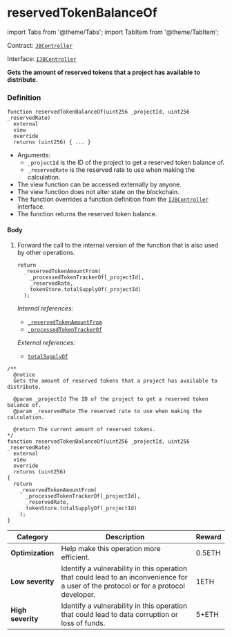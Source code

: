 # reservedTokenBalanceOf

import Tabs from '@theme/Tabs';
import TabItem from '@theme/TabItem';

Contract: [`JBController`](/v4/deprecated/v3/deprecated/or-controllers/jbcontroller/README.md)​‌

Interface: [`IJBController`](/v4/deprecated/v3/interfaces/ijbcontroller.md)

<Tabs>
<TabItem value="Step by step" label="Step by step">

**Gets the amount of reserved tokens that a project has available to distribute.**

### Definition

```
function reservedTokenBalanceOf(uint256 _projectId, uint256 _reservedRate)
  external
  view
  override
  returns (uint256) { ... }
```

* Arguments:
  * `_projectId` is the ID of the project to get a reserved token balance of.
  * `_reservedRate` is the reserved rate to use when making the calculation.
* The view function can be accessed externally by anyone.
* The view function does not alter state on the blockchain.
* The function overrides a function definition from the [`IJBController`](/v4/deprecated/v3/interfaces/ijbcontroller.md) interface.
* The function returns the reserved token balance.

#### Body

1.  Forward the call to the internal version of the function that is also used by other operations.

    ```
    return
      _reservedTokenAmountFrom(
        _processedTokenTrackerOf[_projectId],
        _reservedRate,
        tokenStore.totalSupplyOf(_projectId)
      );
    ```

    _Internal references:_

    * [`_reservedTokenAmountFrom`](/v4/deprecated/v3/deprecated/or-controllers/jbcontroller/read/-_reservedtokenamountfrom.md)
    * [`_processedTokenTrackerOf`](/v4/deprecated/v3/deprecated/or-controllers/jbcontroller/properties/-_processedtokentrackerof.md)

    _External references:_

    * [`totalSupplyOf`](/v4/deprecated/v3/api/contracts/jbtokenstore/read/totalsupplyof.md)

</TabItem>

<TabItem value="Code" label="Code">

```
/**
  @notice
  Gets the amount of reserved tokens that a project has available to distribute.

  @param _projectId The ID of the project to get a reserved token balance of.
  @param _reservedRate The reserved rate to use when making the calculation.

  @return The current amount of reserved tokens.
*/
function reservedTokenBalanceOf(uint256 _projectId, uint256 _reservedRate)
  external
  view
  override
  returns (uint256)
{
  return
    _reservedTokenAmountFrom(
      _processedTokenTrackerOf[_projectId],
      _reservedRate,
      tokenStore.totalSupplyOf(_projectId)
    );
}
```

</TabItem>

<TabItem value="Bug bounty" label="Bug bounty">

| Category          | Description                                                                                                                            | Reward |
| ----------------- | -------------------------------------------------------------------------------------------------------------------------------------- | ------ |
| **Optimization**  | Help make this operation more efficient.                                                                                               | 0.5ETH |
| **Low severity**  | Identify a vulnerability in this operation that could lead to an inconvenience for a user of the protocol or for a protocol developer. | 1ETH   |
| **High severity** | Identify a vulnerability in this operation that could lead to data corruption or loss of funds.                                        | 5+ETH  |

</TabItem>
</Tabs>
